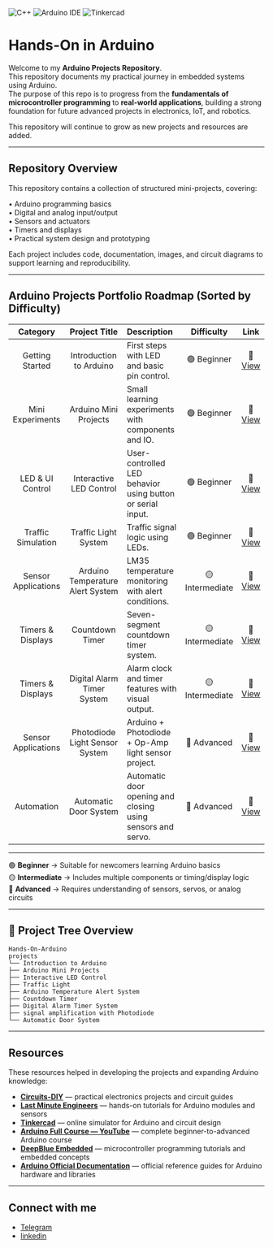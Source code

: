 ![C++](https://img.shields.io/badge/C++-00599C?style=for-the-badge&logo=cplusplus&logoColor=white)
![Arduino IDE](https://img.shields.io/badge/Arduino_IDE-00979D?style=for-the-badge&logo=arduino&logoColor=white)
![Tinkercad](https://img.shields.io/badge/Tinkercad-FF6F00?style=for-the-badge&logo=autodesk&logoColor=white)

# Hands-On in Arduino

Welcome to my **Arduino Projects Repository**.  
This repository documents my practical journey in embedded systems using Arduino.  
The purpose of this repo is to progress from the **fundamentals of microcontroller programming** to **real-world applications**, building a strong foundation for future advanced projects in electronics, IoT, and robotics.

This repository will continue to grow as new projects and resources are added.

---

##  Repository Overview

This repository contains a collection of structured mini-projects, covering:

• Arduino programming basics  
• Digital and analog input/output  
• Sensors and actuators  
• Timers and displays  
• Practical system design and prototyping  

Each project includes code, documentation, images, and circuit diagrams to support learning and reproducibility.

---

##  Arduino Projects Portfolio Roadmap (Sorted by Difficulty)

| Category | Project Title | Description | Difficulty | Link |
|:---:|:---:|:---|:---:|:---:|
| Getting Started | Introduction to Arduino | First steps with LED and basic pin control. | 🟢 Beginner | 🔗 [View](https://github.com/MohsenSafari83/Hands-On-Arduino/tree/main/projects/Introduction%20to%20Arduino) |
| Mini Experiments | Arduino Mini Projects | Small learning experiments with components and IO. | 🟢 Beginner | 🔗 [View](https://github.com/MohsenSafari83/Hands-On-Arduino/tree/main/projects/Arduino%20Mini%20Projects) |
| LED & UI Control | Interactive LED Control | User-controlled LED behavior using button or serial input. | 🟢 Beginner | 🔗 [View](https://github.com/MohsenSafari83/Hands-On-Arduino/tree/main/projects/Interactive%20LED%20Control) |
| Traffic Simulation | Traffic Light System | Traffic signal logic using LEDs. | 🟢 Beginner | 🔗 [View](https://github.com/MohsenSafari83/Hands-On-Arduino/tree/main/projects/Traffic%20Light) |
| Sensor Applications | Arduino Temperature Alert System | LM35 temperature monitoring with alert conditions. | 🟡 Intermediate | 🔗 [View](https://github.com/MohsenSafari83/Hands-On-Arduino/tree/main/projects/Arduino%20Temperature%20Alert%20System) |
| Timers & Displays | Countdown Timer | Seven-segment countdown timer system. | 🟡 Intermediate | 🔗 [View](https://github.com/MohsenSafari83/Hands-On-Arduino/tree/main/projects/Countdown%20timer) |
| Timers & Displays | Digital Alarm Timer System | Alarm clock and timer features with visual output. | 🟡 Intermediate | 🔗 [View](https://github.com/MohsenSafari83/Hands-On-Arduino/tree/main/projects/Digital%20Alarm%20Timer%20System) |
| Sensor Applications | Photodiode Light Sensor System | Arduino + Photodiode + Op-Amp light sensor project. | 🔴 Advanced | 🔗 [View](https://github.com/MohsenSafari83/Hands-On-Arduino/tree/main/projects/signal%20amplification%20with%20Photodiode) |
| Automation | Automatic Door System | Automatic door opening and closing using sensors and servo. | 🔴 Advanced | 🔗 [View](https://github.com/MohsenSafari83/Hands-On-Arduino/tree/main/projects/Automatic%20Door%20System) |

---

🟢 **Beginner** → Suitable for newcomers learning Arduino basics  
🟡 **Intermediate** → Includes multiple components or timing/display logic  
🔴 **Advanced** → Requires understanding of sensors, servos, or analog circuits

---
## 🌳 Project Tree Overview
```
Hands-On-Arduino
projects
└── Introduction to Arduino
├── Arduino Mini Projects
├── Interactive LED Control
├── Traffic Light
├── Arduino Temperature Alert System
├── Countdown Timer
├── Digital Alarm Timer System
├── signal amplification with Photodiode
└── Automatic Door System
```

---

##  Resources

These resources helped in developing the projects and expanding Arduino knowledge:

- **[Circuits-DIY](https://www.circuits-diy.com/)** — practical electronics projects and circuit guides
- **[Last Minute Engineers](https://lastminuteengineers.com/)** — hands-on tutorials for Arduino modules and sensors
- **[Tinkercad](https://www.tinkercad.com/)** — online simulator for Arduino and circuit design
- **[Arduino Full Course — YouTube](https://www.youtube.com/watch?v=DPqiIzK97K0&t=17339s)** — complete beginner-to-advanced Arduino course
- **[DeepBlue Embedded](https://deepbluembedded.com/)** — microcontroller programming tutorials and embedded concepts
- **[Arduino Official Documentation](https://docs.arduino.cc/)** — official reference guides for Arduino hardware and libraries


---
## Connect with me
- [Telegram](https://t.me/Mohsenn_sri)
- [linkedin](https://www.linkedin.com/in/mohsenn-safari)
